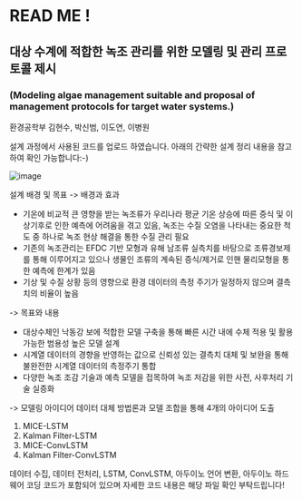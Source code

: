 # READ ME !

## 대상 수계에 적합한 녹조 관리를 위한 모델링 및 관리 프로토콜 제시
### (Modeling algae management suitable and proposal of management protocols for target water systems.)

환경공학부 김현수, 박신범, 이도연, 이병원

설계 과정에서 사용된 코드를 업로드 하였습니다. 아래의 간략한 설계 정리 내용을 참고하여 확인 가능합니다:-)

![image](https://user-images.githubusercontent.com/86703540/145334201-98ff5c25-361a-485b-9627-4c4cb09d7a69.png)

설계 배경 및 목표
-> 배경과 효과
- 기온에 비교적 큰 영향을 받는 녹조류가 우리나라 평균 기온 상승에 따른 증식 및 이상기후로 인한 예측에 어려움을 겪고 있음, 녹조는 수질 오염을 나타내는 중요한 척도 중 하나로 녹조 현상 해결을 통한 수질 관리 필요
- 기존의 녹조관리는 EFDC 기반 모형과 유해 남조류 실측치를 바탕으로 조류경보제를 통해 이루어지고 있으나 생물인 조류의 계속된 증식/제거로 인핸 물리모형을 통한 예측에 한계가 있음
- 기상 및 수질 상황 등의 영향으로 환경 데이터의 측정 주기가 일정하지 않으며 결측치의 비율이 높음

-> 목표와 내용
- 대상수체인 낙동강 보에 적합한 모델 구축을 통해 빠른 시간 내에 수체 적용 및 활용 가능한 범용성 높은 모델 설계
- 시계열 데이터의 경향을 반영하는 값으로 신뢰성 있는 결측치 대체 및 보완을 통해 불완전한 시계열 데이터의 측정주기 통합
- 다양한 녹조 조감 기술과 예측 모델을 접목하여 녹조 저감을 위한 사전, 사후처리 기술 실증화


-> 모델링 아이디어
데이터 대체 방법론과 모델 조합을 통해 4개의 아이디어 도출
1. MICE-LSTM
2. Kalman Filter-LSTM
3. MICE-ConvLSTM
4. Kalman Filter-ConvLSTM

데이터 수집, 데이터 전처리, LSTM, ConvLSTM, 아두이노 언어 변환, 아두이노 하드웨어 코딩 코드가 포함되어 있으며 자세한 코드 내용은 해당 파일 확인 부탁드립니다!


